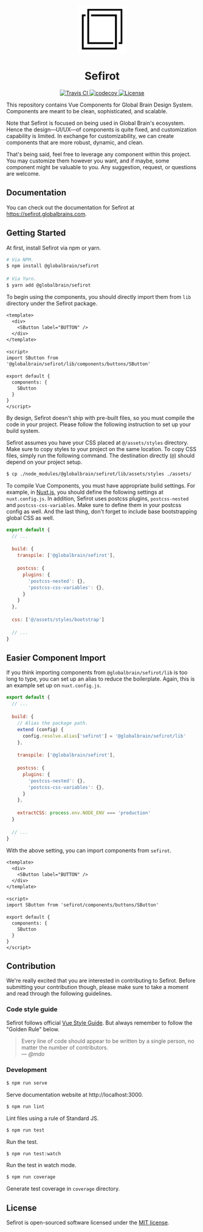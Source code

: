 <p align="center">
  <img width="128" src="https://github.com/globalbrain/sefirot/raw/master/logo-sefirot.png" alt="Sefirot">
</p>

<h1 align="center">Sefirot</h1>

<p align="center">
  <a href="https://travis-ci.org/globalbrain/sefirot">
      <img src="https://travis-ci.org/globalbrain/sefirot.svg?branch=master" alt="Travis CI">
  </a>
  <a href="https://codecov.io/gh/globalbrain/sefirot">
      <img src="https://codecov.io/gh/globalbrain/sefirot/branch/master/graph/badge.svg" alt="codecov">
  </a>
  <a href="https://github.com/globalbrain/sefirot/blob/master/LICENSE.md">
      <img src="https://img.shields.io/npm/l/@globalbrain/sefirot.svg" alt="License">
  </a>
</p>

This repository contains Vue Components for Global Brain Design System. Components are meant to be clean, sophisticated, and scalable.

Note that Sefirot is focused on being used in Global Brain's ecosystem. Hence the design—UI/UX—of components is quite fixed, and customization capability is limited. In exchange for customizability, we can create components that are more robust, dynamic, and clean.

That's being said, feel free to leverage any component within this project. You may customize them however you want, and if maybe, some component might be valuable to you. Any suggestion, request, or questions are welcome.

## Documentation

You can check out the documentation for Sefirot at https://sefirot.globalbrains.com.

## Getting Started

At first, install Sefirot via npm or yarn.

```bash
# Via NPM.
$ npm install @globalbrain/sefirot

# Via Yarn.
$ yarn add @globalbrain/sefirot
```

To begin using the components, you should directly import them from `lib` directory under the Sefirot package.

```vue
<template>
  <div>
    <SButton label="BUTTON" />
  </div>
</template>

<script>
import SButton from '@globalbrain/sefirot/lib/components/buttons/SButton'

export default {
  components: {
    SButton
  }
}
</script>
```

By design, Sefirot doesn't ship with pre-built files, so you must compile the code in your project. Please follow the following instruction to set up your build system.

Sefirot assumes you have your CSS placed at `@/assets/styles` directory. Make sure to copy styles to your project on the same location. To copy CSS files, simply run the following command. The destination directly (`@`) should depend on your project setup.

```bash
$ cp ./node_modules/@globalbrain/sefirot/lib/assets/styles ./assets/
```

To compile Vue Components, you must have appropriate build settings. For example, in [Nuxt.js](https://nuxtjs.org/), you should define the following settings at `nuxt.config.js`. In addition, Sefirot uses postcss plugins, `postcss-nested` and `postcss-css-variables`. Make sure to define them in your postcss config as well. And the last thing, don't forget to include base bootstrapping global CSS as well.

```js
export default {
  // ...

  build: {
    transpile: ['@globalbrain/sefirot'],

    postcss: {
      plugins: {
        'postcss-nested': {},
        'postcss-css-variables': {},
      }
    }
  },

  css: ['@/assets/styles/bootstrap']

  // ...
}
```

## Easier Component Import

If you think importing components from `@globalbrain/sefirot/lib` is too long to type, you can set up an alias to reduce the boilerplate. Again, this is an example set up on `nuxt.config.js`.

```js
export default {
  // ...

  build: {
    // Alias the package path.
    extend (config) {
      config.resolve.alias['sefirot'] = '@globalbrain/sefirot/lib'
    },

    transpile: ['@globalbrain/sefirot'],

    postcss: {
      plugins: {
        'postcss-nested': {},
        'postcss-css-variables': {},
      }
    },

    extractCSS: process.env.NODE_ENV === 'production'
  }

  // ...
}
```

With the above setting,  you can import components from `sefirot`.

```vue
<template>
  <div>
    <SButton label="BUTTON" />
  </div>
</template>

<script>
import SButton from 'sefirot/components/buttons/SButton'

export default {
  components: {
    SButton
  }
}
</script>
```

## Contribution

We're really excited that you are interested in contributing to Sefirot. Before submitting your contribution though, please make sure to take a moment and read through the following guidelines.

### Code style guide

Sefirot follows official [Vue Style Guide](https://vuejs.org/v2/style-guide/). But always remember to follow the "Golden Rule" below.

> Every line of code should appear to be written by a single person, no matter the number of contributors.  
> &mdash; <cite>@mdo</cite>

### Development

```bash
$ npm run serve
```

Serve documentation website at http://localhost:3000.

```bash
$ npm run lint
```

Lint files using a rule of Standard JS.

```bash
$ npm run test
```

Run the test.

```bash
$ npm run test:watch
```

Run the test in watch mode.

```bash
$ npm run coverage
```

Generate test coverage in `coverage` directory.

## License

Sefirot is open-sourced software licensed under the [MIT license](LICENSE.md).
